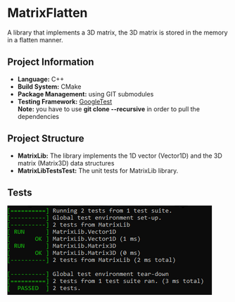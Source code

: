 <!-- e948dab61d9a411dfe273eb6da65f723 -->

# MatrixFlatten
A library that implements a 3D matrix, the 3D matrix is 
 stored in the memory in a flatten manner.

## Project Information
- **Language:** C++
- **Build System:** CMake
- **Package Management:** using GIT submodules
- **Testing Framework:** [GoogleTest](https://github.com/google/googletest) \
**Note:** you have to use **git clone --recursive** in order to pull the dependencies

## Project Structure
- **MatrixLib:** The library implements the 1D vector (Vector1D) and the 3D matrix (Matrix3D) data structures
- **MatrixLibTestsTest:** The unit tests for MatrixLib library.

## Tests
![](Screenshots/screenshot_01.png "MatrixLibTests")

